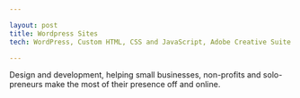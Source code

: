 ```yaml
---

layout: post
title: Wordpress Sites
tech: WordPress, Custom HTML, CSS and JavaScript, Adobe Creative Suite

---
```

Design and development, helping small businesses, non-profits and solo-preneurs make the most of their presence off and online. 
